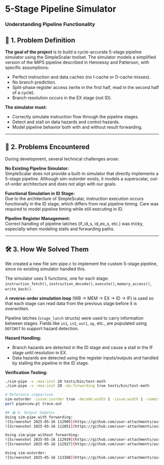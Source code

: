 # 5-Stage Pipeline Simulator
### Understanding Pipeline Functionality

## 🧠 1. Problem Definition  
**The goal of the project** is to build a cycle-accurate 5-stage pipeline simulator using the SimpleScalar toolset. The simulator models a simplified version of the MIPS pipeline described in Hennessy and Patterson, with specific assumptions:

- Perfect instruction and data caches (no I-cache or D-cache misses).
- No branch prediction.
- Split-phase register access (write in the first half, read in the second half of a cycle).
- Branch resolution occurs in the EX stage (not ID).

**The simulator must:**
- Correctly simulate instruction flow through the pipeline stages.
- Detect and stall on data hazards and control hazards.
- Model pipeline behavior both with and without result forwarding.

---

## 🚀 2. Problems Encountered  
During development, several technical challenges arose:

**No Existing Pipeline Simulator:**  
SimpleScalar does not provide a built-in simulator that directly implements a 5-stage pipeline. Although sim-outorder exists, it models a superscalar, out-of-order architecture and does not align with our goals.

**Functional Simulation in ID Stage:**  
Due to the architecture of SimpleScalar, instruction execution occurs functionally in the ID stage, which differs from real pipeline timing. Care was required to model pipeline timing while still executing in ID.

**Pipeline Register Management:**  
Correct handling of pipeline latches (if_id_s, id_ex_s, etc.) was tricky, especially when modeling stalls and forwarding paths.

---

## 🛠️ 3. How We Solved Them  
We created a new file sim-pipe.c to implement the custom 5-stage pipeline, since no existing simulator handled this.

The simulator uses 5 functions, one for each stage:  
`instruction_fetch()`, `instruction_decode()`, `execute()`, `memory_access()`, `write_back()`.

A **reverse-order simulation loop** (WB → MEM → EX → ID → IF) is used so that each stage can read data from the previous stage before it is overwritten.

Pipeline latches (`stage_latch` structs) were used to carry information between stages. Fields like `in1`, `in2`, `out1`, `op`, etc., are populated using `DEFINST` to support hazard detection.

**Hazard Handling:**
- Branch hazards are detected in the ID stage and cause a stall in the IF stage until resolution in EX.
- Data hazards are detected using the register inputs/outputs and handled by stalling the pipeline in the ID stage.

**Verification Testing:**
```bash
./sim-pipe -v -max:inst 20 tests/bin/test-math 
./sim-pipe -v -max:inst 20 -do:forwarding true tests/bin/test-math

# Reference comparison
sim-outorder -issue:inorder true -decode:width 1 -issue:width 1 -commit:width 1 -ptrace trace.out 0:4 tests/bin/test-math
perl pipeview.pl trace.out

## 📤 4. Output Samples
Using sim-pipe with forwarding:
![Screenshot 2025-05-16 112905](https://github.com/user-attachments/assets/220cbb76-9ad1-445f-a1cb-c75b2609cb3a)
![Screenshot 2025-05-16 112851](https://github.com/user-attachments/assets/b3930718-f0a2-460b-a1bc-60ad4b1ab2b0)

Using sim-pipe without forwarding:
![Screenshot 2025-05-16 112939](https://github.com/user-attachments/assets/d5cf0698-51cc-43e3-952f-0abb0426b921)
![Screenshot 2025-05-16 112927](https://github.com/user-attachments/assets/274579fb-c5cd-4394-ba4d-6965af8213c5)

Using sim-outorder:
![Screenshot 2025-05-16 113308](https://github.com/user-attachments/assets/9a87a1a9-797f-4bfa-99e7-91250c7b9a47)

